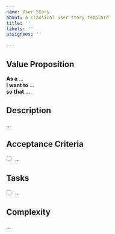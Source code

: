 ```yaml
---
name: User Story
about: A classical user story template
title: ''
labels: ''
assignees: ''

---
```


## Value Proposition

**As a** ...  
**I want to** ...  
**so that** ...
​

## Description

...
​

## Acceptance Criteria

- [ ] ...
      ​

## Tasks

- [ ] ...
      ​

## Complexity

...
